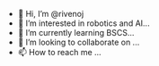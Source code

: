 - 👋 Hi, I’m @rivenoj
- 👀 I’m interested in robotics and AI...
- 🌱 I’m currently learning BSCS...
- 💞️ I’m looking to collaborate on ...
- 📫 How to reach me ...

<!---
rivenoj/rivenoj is a ✨ special ✨ repository because its `README.md` (this file) appears on your GitHub profile.
You can click the Preview link to take a look at your changes.
--->
